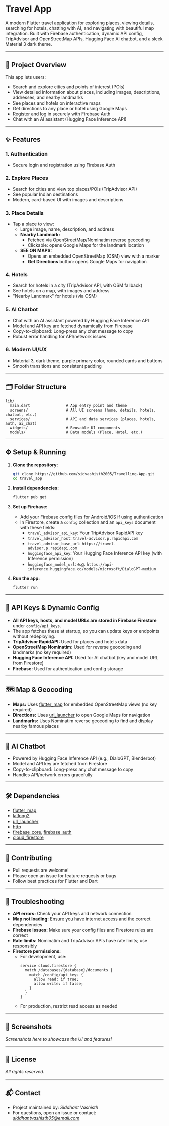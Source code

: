 # Travel App

A modern Flutter travel application for exploring places, viewing details, searching for hotels, chatting with AI, and navigating with beautiful map integration. Built with Firebase authentication, dynamic API config, TripAdvisor and OpenStreetMap APIs, Hugging Face AI chatbot, and a sleek Material 3 dark theme.

---

## 🚀 Project Overview
This app lets users:
- Search and explore cities and points of interest (POIs)
- View detailed information about places, including images, descriptions, addresses, and nearby landmarks
- See places and hotels on interactive maps
- Get directions to any place or hotel using Google Maps
- Register and log in securely with Firebase Auth
- Chat with an AI assistant (Hugging Face Inference API)

---

## ✨ Features

### 1. **Authentication**
- Secure login and registration using Firebase Auth

### 2. **Explore Places**
- Search for cities and view top places/POIs (TripAdvisor API)
- See popular Indian destinations
- Modern, card-based UI with images and descriptions

### 3. **Place Details**
- Tap a place to view:
  - Large image, name, description, and address
  - **Nearby Landmark:**
    - Fetched via OpenStreetMap/Nominatim reverse geocoding
    - Clickable: opens Google Maps for the landmark location
  - **SEE ON MAPS:**
    - Opens an embedded OpenStreetMap (OSM) view with a marker
    - **Get Directions** button: opens Google Maps for navigation

### 4. **Hotels**
- Search for hotels in a city (TripAdvisor API, with OSM fallback)
- See hotels on a map, with images and address
- "Nearby Landmark" for hotels (via OSM)

### 5. **AI Chatbot**
- Chat with an AI assistant powered by Hugging Face Inference API
- Model and API key are fetched dynamically from Firebase
- Copy-to-clipboard: Long-press any chat message to copy
- Robust error handling for API/network issues

### 6. **Modern UI/UX**
- Material 3, dark theme, purple primary color, rounded cards and buttons
- Smooth transitions and consistent padding

---

## 🗂️ Folder Structure
```
lib/
  main.dart                # App entry point and theme
  screens/                 # All UI screens (home, details, hotels, chatbot, etc.)
  services/                # API and data services (places, hotels, auth, ai_chat)
  widgets/                 # Reusable UI components
  models/                  # Data models (Place, Hotel, etc.)
```

---

## ⚙️ Setup & Running

1. **Clone the repository:**
   ```bash
   git clone https://github.com/sidvashisth2005/Travelling-App.git
   cd travel_app
   ```
2. **Install dependencies:**
   ```bash
   flutter pub get
   ```
3. **Set up Firebase:**
   - Add your Firebase config files for Android/iOS if using authentication
   - In Firestore, create a `config` collection and an `api_keys` document with these fields:
     - `travel_advisor_api_key`: Your TripAdvisor RapidAPI key
     - `travel_advisor_host`: `travel-advisor.p.rapidapi.com`
     - `travel_advisor_base_url`: `https://travel-advisor.p.rapidapi.com`
     - `huggingface_api_key`: Your Hugging Face Inference API key (with Inference permission)
     - `huggingface_model_url`: e.g. `https://api-inference.huggingface.co/models/microsoft/DialoGPT-medium`

4. **Run the app:**
   ```bash
   flutter run
   ```

---

## 🔑 API Keys & Dynamic Config
- **All API keys, hosts, and model URLs are stored in Firebase Firestore** under `config/api_keys`.
- The app fetches these at startup, so you can update keys or endpoints without redeploying.
- **TripAdvisor RapidAPI:** Used for places and hotels data
- **OpenStreetMap Nominatim:** Used for reverse geocoding and landmarks (no key required)
- **Hugging Face Inference API:** Used for AI chatbot (key and model URL from Firestore)
- **Firebase:** Used for authentication and config storage

---

## 🗺️ Map & Geocoding
- **Maps:** Uses [flutter_map](https://pub.dev/packages/flutter_map) for embedded OpenStreetMap views (no key required)
- **Directions:** Uses [url_launcher](https://pub.dev/packages/url_launcher) to open Google Maps for navigation
- **Landmarks:** Uses Nominatim reverse geocoding to find and display nearby famous places

---

## 🤖 AI Chatbot
- Powered by Hugging Face Inference API (e.g., DialoGPT, Blenderbot)
- Model and API key are fetched from Firestore
- Copy-to-clipboard: Long-press any chat message to copy
- Handles API/network errors gracefully

---

## 🛠️ Dependencies
- [flutter_map](https://pub.dev/packages/flutter_map)
- [latlong2](https://pub.dev/packages/latlong2)
- [url_launcher](https://pub.dev/packages/url_launcher)
- [http](https://pub.dev/packages/http)
- [firebase_core](https://pub.dev/packages/firebase_core), [firebase_auth](https://pub.dev/packages/firebase_auth)
- [cloud_firestore](https://pub.dev/packages/cloud_firestore)

---

## 📝 Contributing
- Pull requests are welcome!
- Please open an issue for feature requests or bugs
- Follow best practices for Flutter and Dart

---

## 🧰 Troubleshooting
- **API errors:** Check your API keys and network connection
- **Map not loading:** Ensure you have internet access and the correct dependencies
- **Firebase issues:** Make sure your config files and Firestore rules are correct
- **Rate limits:** Nominatim and TripAdvisor APIs have rate limits; use responsibly
- **Firestore permissions:**
  - For development, use:
    ```
    service cloud.firestore {
      match /databases/{database}/documents {
        match /config/api_keys {
          allow read: if true;
          allow write: if false;
        }
      }
    }
    ```
  - For production, restrict read access as needed

---

## 📸 Screenshots
*Screenshots here to showcase the UI and features!*

---

## 📄 License
*All rights reserved.*

---

## 📬 Contact
- Project maintained by: *Siddhant Vashisth*
- For questions, open an issue or contact: *siddhantvashisth05@email.com*
